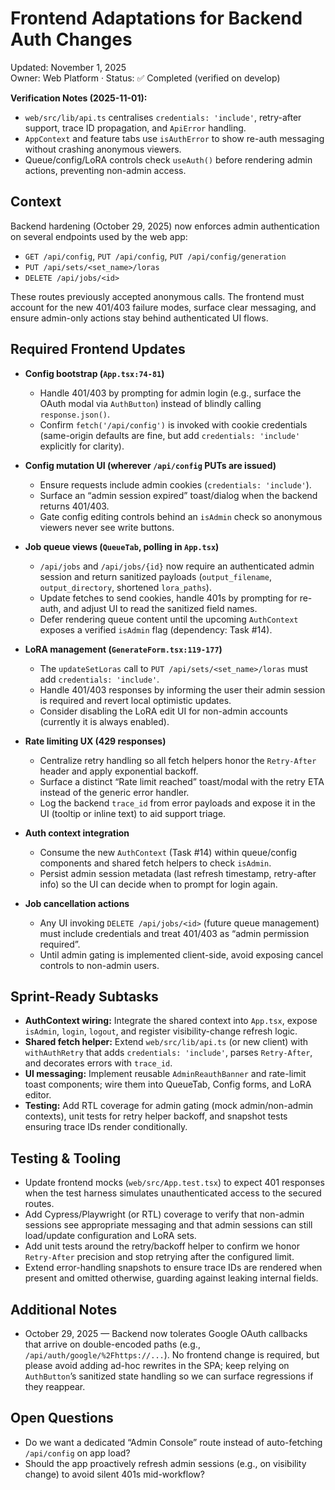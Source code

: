 # Frontend Adaptations for Backend Auth Changes

Updated: November 1, 2025  
Owner: Web Platform · Status: ✅ Completed (verified on develop)

**Verification Notes (2025-11-01):**
- `web/src/lib/api.ts` centralises `credentials: 'include'`, retry-after support, trace ID propagation, and `ApiError` handling.
- `AppContext` and feature tabs use `isAuthError` to show re-auth messaging without crashing anonymous viewers.
- Queue/config/LoRA controls check `useAuth()` before rendering admin actions, preventing non-admin access.

## Context
Backend hardening (October 29, 2025) now enforces admin authentication on several endpoints used by the web app:

- `GET /api/config`, `PUT /api/config`, `PUT /api/config/generation`
- `PUT /api/sets/<set_name>/loras`
- `DELETE /api/jobs/<id>`

These routes previously accepted anonymous calls. The frontend must account for the new 401/403 failure modes, surface clear messaging, and ensure admin-only actions stay behind authenticated UI flows.

## Required Frontend Updates
- **Config bootstrap (`App.tsx:74-81`)**  
  - Handle 401/403 by prompting for admin login (e.g., surface the OAuth modal via `AuthButton`) instead of blindly calling `response.json()`.  
  - Confirm `fetch('/api/config')` is invoked with cookie credentials (same-origin defaults are fine, but add `credentials: 'include'` explicitly for clarity).

- **Config mutation UI (wherever `/api/config` PUTs are issued)**
  - Ensure requests include admin cookies (`credentials: 'include'`).
  - Surface an “admin session expired” toast/dialog when the backend returns 401/403.
  - Gate config editing controls behind an `isAdmin` check so anonymous viewers never see write buttons.

- **Job queue views (`QueueTab`, polling in `App.tsx`)**
  - `/api/jobs` and `/api/jobs/{id}` now require an authenticated admin session and return sanitized payloads (`output_filename`, `output_directory`, shortened `lora_paths`).
  - Update fetches to send cookies, handle 401s by prompting for re-auth, and adjust UI to read the sanitized field names.
  - Defer rendering queue content until the upcoming `AuthContext` exposes a verified `isAdmin` flag (dependency: Task #14).

- **LoRA management (`GenerateForm.tsx:119-177`)**
  - The `updateSetLoras` call to `PUT /api/sets/<set_name>/loras` must add `credentials: 'include'`.
  - Handle 401/403 responses by informing the user their admin session is required and revert local optimistic updates.
  - Consider disabling the LoRA edit UI for non-admin accounts (currently it is always enabled).

- **Rate limiting UX (429 responses)**
  - Centralize retry handling so all fetch helpers honor the `Retry-After` header and apply exponential backoff.
  - Surface a distinct “Rate limit reached” toast/modal with the retry ETA instead of the generic error handler.
  - Log the backend `trace_id` from error payloads and expose it in the UI (tooltip or inline text) to aid support triage.

- **Auth context integration**
  - Consume the new `AuthContext` (Task #14) within queue/config components and shared fetch helpers to check `isAdmin`.
  - Persist admin session metadata (last refresh timestamp, retry-after info) so the UI can decide when to prompt for login again.

- **Job cancellation actions**  
  - Any UI invoking `DELETE /api/jobs/<id>` (future queue management) must include credentials and treat 401/403 as “admin permission required”.  
  - Until admin gating is implemented client-side, avoid exposing cancel controls to non-admin users.

## Sprint-Ready Subtasks
- **AuthContext wiring:** Integrate the shared context into `App.tsx`, expose `isAdmin`, `login`, `logout`, and register visibility-change refresh logic.
- **Shared fetch helper:** Extend `web/src/lib/api.ts` (or new client) with `withAuthRetry` that adds `credentials: 'include'`, parses `Retry-After`, and decorates errors with `trace_id`.
- **UI messaging:** Implement reusable `AdminReauthBanner` and rate-limit toast components; wire them into QueueTab, Config forms, and LoRA editor.
- **Testing:** Add RTL coverage for admin gating (mock admin/non-admin contexts), unit tests for retry helper backoff, and snapshot tests ensuring trace IDs render conditionally.

## Testing & Tooling
- Update frontend mocks (`web/src/App.test.tsx`) to expect 401 responses when the test harness simulates unauthenticated access to the secured routes.  
- Add Cypress/Playwright (or RTL) coverage to verify that non-admin sessions see appropriate messaging and that admin sessions can still load/update configuration and LoRA sets.
- Add unit tests around the retry/backoff helper to confirm we honor `Retry-After` precision and stop retrying after the configured limit.
- Extend error-handling snapshots to ensure trace IDs are rendered when present and omitted otherwise, guarding against leaking internal fields.

## Additional Notes
- October 29, 2025 — Backend now tolerates Google OAuth callbacks that arrive on double-encoded paths (e.g., `/api/auth/google/%2Fhttps://...`). No frontend change is required, but please avoid adding ad-hoc rewrites in the SPA; keep relying on `AuthButton`’s sanitized state handling so we can surface regressions if they reappear.

## Open Questions
- Do we want a dedicated “Admin Console” route instead of auto-fetching `/api/config` on app load?  
- Should the app proactively refresh admin sessions (e.g., on visibility change) to avoid silent 401s mid-workflow?
